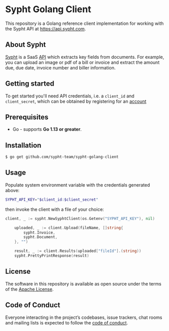 # Sypht Golang Client
This repository is a Golang reference client implementation for working with the Sypht API at https://api.sypht.com.

## About Sypht
[Sypht](https://sypht.com) is a SaaS [API]((https://docs.sypht.com/)) which extracts key fields from documents. For 
example, you can upload an image or pdf of a bill or invoice and extract the amount due, due date, invoice number 
and biller information. 

## Getting started
To get started you'll need API credentials, i.e. a `client_id` and `client_secret`, which can be obtained by registering
for an [account](https://www.sypht.com/signup/developer)

## Prerequisites
* Go - supports **Go 1.13 or greater**.

## Installation
```sh
$ go get github.com/sypht-team/sypht-golang-client
```

## Usage
Populate system environment variable with the credentials generated above:

```Bash
SYPHT_API_KEY="$client_id:$client_secret"
```

then invoke the client with a file of your choice:
```go
client, _ := sypht.NewSyphtClient(os.Getenv("SYPHT_API_KEY"), nil)

	uploaded, _ := client.Upload(fileName, []string{
		sypht.Invoice,
		sypht.Document,
	}, "")

	result, _ := client.Results(uploaded["fileId"].(string))
	sypht.PrettyPrintResponse(result)
```

## License
The software in this repository is available as open source under the terms of the [Apache License](https://github.com/sypht-team/sypht-golang-client/blob/master/LICENSE).

## Code of Conduct
Everyone interacting in the project’s codebases, issue trackers, chat rooms and mailing lists is expected to follow the [code of conduct](https://github.com/sypht-team/sypht-golang-client/blob/master/CODE_OF_CONDUCT.md).


